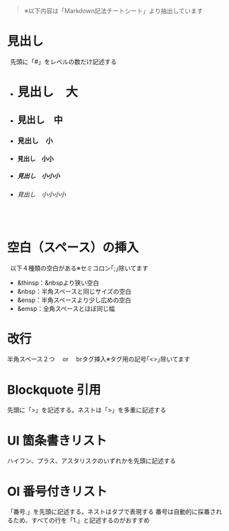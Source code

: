 >※以下内容は「Markdown記法チートシート」より抽出しています

# 見出し
&ensp;先頭に「#」をレベルの数だけ記述する
- # 見出し　大
- ## 見出し　中
- ### 見出し　小
- #### 見出し　小小
- ##### 見出し　小小小
- ###### 見出し　小小小小
　
# 空白（スペース）の挿入
&ensp;以下４種類の空白がある※セミコロン｢;｣除いてます
- &thinsp：&nbspより狭い空白
- &nbsp：半角スペースと同じサイズの空白
- &ensp：半角スペースより少し広めの空白
- &emsp：全角スペースとほぼ同じ幅
 
# 改行
半角スペース２つ 　or　 brタグ挿入※タグ用の記号｢<>｣除いてます
 
# Blockquote 引用
先頭に「>」を記述する。ネストは「>」を多重に記述する
 
# UI 箇条書きリスト
ハイフン、プラス、アスタリスクのいずれかを先頭に記述する
 
# OI 番号付きリスト
「番号.」を先頭に記述する。ネストはタブで表現する
番号は自動的に採番されるため、すべての行を「1.」と記述するのがおすすめ
